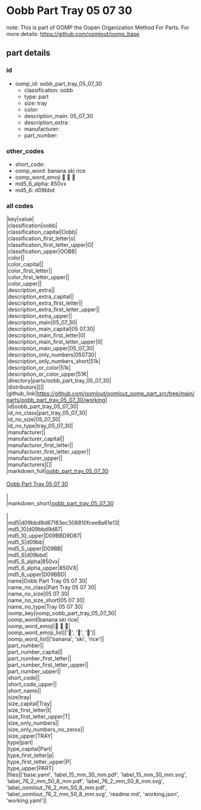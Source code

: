 # Oobb Part Tray 05 07 30  

note: This is part of OOMP the Oopen Organization Method For Parts. For more details: https://github.com/oomlout/oomp_base

##  part details





### id
* oomp_id: oobb_part_tray_05_07_30
  * classification: oobb
  * type: part
  * size: tray
  * color: 
  * description_main: 05_07_30
  * description_extra: 
  * manufacturer: 
  * part_number: 

### other_codes
* short_code: 
* oomp_word: banana ski rice
* oomp_word_emoji :banana: :ski: :rice:
* md5_6_alpha: 850vx
* md5_6: d09bbd

### all codes 
|key|value|  
|classification|oobb|  
|classification_capital|Oobb|  
|classification_first_letter|o|  
|classification_first_letter_upper|O|  
|classification_upper|OOBB|  
|color||  
|color_capital||  
|color_first_letter||  
|color_first_letter_upper||  
|color_upper||  
|description_extra||  
|description_extra_capital||  
|description_extra_first_letter||  
|description_extra_first_letter_upper||  
|description_extra_upper||  
|description_main|05_07_30|  
|description_main_capital|05 07.30|  
|description_main_first_letter|0|  
|description_main_first_letter_upper|0|  
|description_main_upper|05_07_30|  
|description_only_numbers|050730|  
|description_only_numbers_short|51k|  
|description_or_color|51k|  
|description_or_color_upper|51K|  
|directory|parts/oobb_part_tray_05_07_30|  
|distributors|[]|  
|github_link|https://github.com/oomlout/oomlout_oomp_part_src/tree/main/parts/oobb_part_tray_05_07_30/working|  
|id|oobb_part_tray_05_07_30|  
|id_no_class|part_tray_05_07_30|  
|id_no_size|05_07_30|  
|id_no_type|tray_05_07_30|  
|manufacturer||  
|manufacturer_capital||  
|manufacturer_first_letter||  
|manufacturer_first_letter_upper||  
|manufacturer_upper||  
|manufacturers|[]|  
|markdown_full|[oobb_part_tray_05_07_30](https://github.com/oomlout/oomlout_oomp_part_src/tree/main/parts/oobb_part_tray_05_07_30/working)<br>[](https://github.com/oomlout/oomlout_oomp_part_src/tree/main/parts/oobb_part_tray_05_07_30/working)<br>[Oobb Part Tray 05 07 30](https://github.com/oomlout/oomlout_oomp_part_src/tree/main/parts/oobb_part_tray_05_07_30/working)<br><br>|  
|markdown_short|[oobb_part_tray_05_07_30](https://github.com/oomlout/oomlout_oomp_part_src/tree/main/parts/oobb_part_tray_05_07_30/working)<br><br>|  
|md5|d09bbd9d87183ec308810fcee8a61e13|  
|md5_10|d09bbd9d87|  
|md5_10_upper|D09BBD9D87|  
|md5_5|d09bb|  
|md5_5_upper|D09BB|  
|md5_6|d09bbd|  
|md5_6_alpha|850vx|  
|md5_6_alpha_upper|850VX|  
|md5_6_upper|D09BBD|  
|name|Oobb Part Tray 05 07 30|  
|name_no_class|Part Tray 05 07 30|  
|name_no_size|05 07 30|  
|name_no_size_short|05 07 30|  
|name_no_type|Tray 05 07 30|  
|oomp_key|oomp_oobb_part_tray_05_07_30|  
|oomp_word|banana ski rice|  
|oomp_word_emoji|:banana: :ski: :rice:|  
|oomp_word_emoji_list|[':banana:', ':ski:', ':rice:']|  
|oomp_word_list|['banana', 'ski', 'rice']|  
|part_number||  
|part_number_capital||  
|part_number_first_letter||  
|part_number_first_letter_upper||  
|part_number_upper||  
|short_code||  
|short_code_upper||  
|short_name||  
|size|tray|  
|size_capital|Tray|  
|size_first_letter|t|  
|size_first_letter_upper|T|  
|size_only_numbers||  
|size_only_numbers_no_zeros||  
|size_upper|TRAY|  
|type|part|  
|type_capital|Part|  
|type_first_letter|p|  
|type_first_letter_upper|P|  
|type_upper|PART|  
|files|['base.yaml', 'label_15_mm_30_mm.pdf', 'label_15_mm_30_mm.svg', 'label_76_2_mm_50_8_mm.pdf', 'label_76_2_mm_50_8_mm.svg', 'label_oomlout_76_2_mm_50_8_mm.pdf', 'label_oomlout_76_2_mm_50_8_mm.svg', 'readme.md', 'working.json', 'working.yaml']|  
